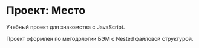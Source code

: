 # Проект: Место

Учебный проект для знакомства с JavaScript. 

Проект оформлен по методологии БЭМ с Nested файловой структурой.
